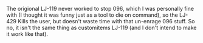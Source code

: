 The origional LJ-119 never worked to stop 096, which I was personally fine with (I thought it was funny just as a tool to die on command), so the LJ-429 Kills the user, but doesn't waste time with that un-enrage 096 stuff.
So no, it isn't the same thing as customitems LJ-119 (and I don't intend to make it work like that).
